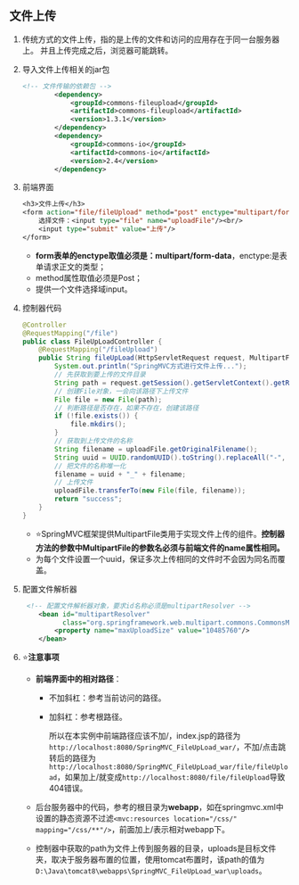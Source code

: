 ## 文件上传

1. 传统方式的文件上传，指的是上传的文件和访问的应用存在于同一台服务器上。 并且上传完成之后，浏览器可能跳转。

2. 导入文件上传相关的jar包

   ```xml
   <!-- 文件传输的依赖包 -->
           <dependency>
               <groupId>commons-fileupload</groupId>
               <artifactId>commons-fileupload</artifactId>
               <version>1.3.1</version>
           </dependency>
           <dependency>
               <groupId>commons-io</groupId>
               <artifactId>commons-io</artifactId>
               <version>2.4</version>
           </dependency>
   ```

3. 前端界面

   ```jsp
   <h3>文件上传</h3>
   <form action="file/fileUpload" method="post" enctype="multipart/form-data">
       选择文件：<input type="file" name="uploadFile"/><br/>
       <input type="submit" value="上传"/>
   </form>
   ```

   - **form表单的enctype取值必须是：multipart/form-data**，enctype:是表单请求正文的类型；
   - method属性取值必须是Post；
   - 提供一个文件选择域input。

4. 控制器代码

   ```java
   @Controller
   @RequestMapping("/file")
   public class FileUpLoadController {
       @RequestMapping("/fileUpload")
       public String fileUpLoad(HttpServletRequest request, MultipartFile uploadFile) throws IOException {
           System.out.println("SpringMVC方式进行文件上传...");
           // 先获取到要上传的文件目录
           String path = request.getSession().getServletContext().getRealPath("/uploads");
           // 创建File对象，一会向该路径下上传文件
           File file = new File(path);
           // 判断路径是否存在，如果不存在，创建该路径
           if (!file.exists()) {
               file.mkdirs();
           }
           // 获取到上传文件的名称
           String filename = uploadFile.getOriginalFilename();
           String uuid = UUID.randomUUID().toString().replaceAll("-", "").toUpperCase();
           // 把文件的名称唯一化
           filename = uuid + "_" + filename;
           // 上传文件
           uploadFile.transferTo(new File(file, filename));
           return "success";
       }
   }
   ```

   + :star:SpringMVC框架提供MultipartFile类用于实现文件上传的组件。**控制器方法的参数中MultipartFile的参数名必须与前端文件的name属性相同。**
   + 为每个文件设置一个uuid，保证多次上传相同的文件时不会因为同名而覆盖。

5. 配置文件解析器

   ```xml
    <!-- 配置文件解析器对象，要求id名称必须是multipartResolver -->
       <bean id="multipartResolver"
             class="org.springframework.web.multipart.commons.CommonsMultipartResolver">
           <property name="maxUploadSize" value="10485760"/>
       </bean>
   ```

6. ⭐**注意事项**

   + **前端界面中的相对路径**：

     + 不加斜杠：参考当前访问的路径。

     + 加斜杠：参考根路径。

       所以在本实例中前端路径应该不加/，index.jsp的路径为`http://localhost:8080/SpringMVC_FileUpLoad_war/`，不加/点击跳转后的路径为`http://localhost:8080/SpringMVC_FileUpLoad_war/file/fileUpload`，如果加上/就变成`http://localhost:8080/file/fileUpload`导致404错误。

   + 后台服务器中的代码，参考的根目录为**webapp**，如在springmvc.xml中设置的静态资源不过滤`<mvc:resources location="/css/" mapping="/css/**"/>`，前面加上/表示相对webapp下。

   + 控制器中获取的path为文件上传到服务器的目录，uploads是目标文件夹，取决于服务器布置的位置，使用tomcat布置时，该path的值为`D:\Java\tomcat8\webapps\SpringMVC_FileUpLoad_war\uploads`。


